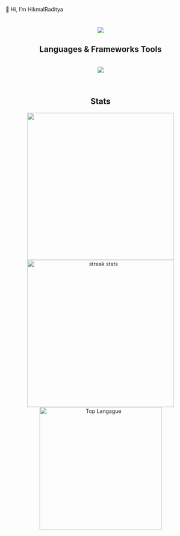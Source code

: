 👋 Hi, I’m HikmalRaditya

<h1 align="center">
    <img src="https://readme-typing-svg.herokuapp.com/?font=Righteous&size=35&center=true&vCenter=true&width=500&height=70&duration=4000&lines=Hi+There!+👋;+I'm+Hikmal+Raditya!;" />
</h1>
<h2 align="center"> Languages & Frameworks Tools </h2>
<br/>
<div align="center">
    <img src="https://skillicons.dev/icons?i=bootstrap,html,css,vscode,github,git,javascript,kotlin,cpp" />
</div>
</div>
<br> <br>

<h2 align="center">Stats</h2>
<div align=center>
<img width=390 src="https://github-readme-stats.vercel.app/api?username=hikmalrdtya&show_icons=true&theme=radical"/>
<img width=390 src="https://github-readme-streak-stats-salesp07.vercel.app/?user=hikmalrdtya&count_private=true&theme=radical&border_radius=10" alt="streak stats"/>
<br>
<img width=325 align="center" alt="Top Langague" src="https://github-readme-stats.vercel.app/api/top-langs/?username=hikmalrdtya&layout=compact&theme=radical"/>
</div>
